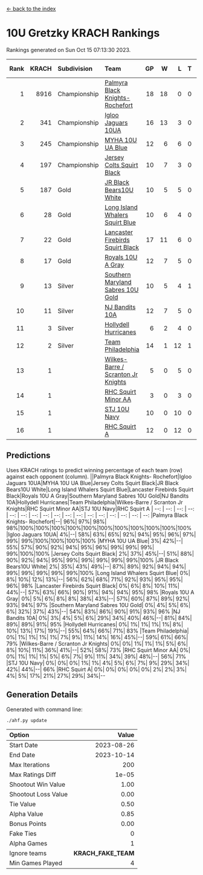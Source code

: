 [<- back to the index](readme.md)
# 10U Gretzky KRACH Rankings
Rankings generated on Sun Oct 15 07:13:30 2023.

Rank|KRACH|Subdivision|Team|GP|W|L|T|OTW|OTL|SoS|Exp Wins|Win Diff
---:|---:|:---|:---|---:|---:|---:|---:|---:|---:|---:|---:|---:
1|8916|Championship|[Palmyra Black Knights- Rochefort](https://gamesheetstats.com/seasons/3659/teams/140260/schedule)|18|18|0|0|0|0|95|18.8|-0.0
2|341|Championship|[Igloo Jaguars 10UA](https://gamesheetstats.com/seasons/3659/teams/140253/schedule)|16|13|3|0|0|1|102|13.9|0.0
3|245|Championship|[MYHA 10U UA Blue](https://gamesheetstats.com/seasons/3659/teams/140258/schedule)|12|6|6|0|0|0|2839|6.8|-0.0
4|197|Championship|[Jersey Colts Squirt Black](https://gamesheetstats.com/seasons/3659/teams/140254/schedule)|10|7|3|0|0|0|902|7.9|0.0
5|187|Gold|[JR Black Bears10U White](https://gamesheetstats.com/seasons/3659/teams/140255/schedule)|10|5|5|0|1|0|2530|5.9|0.0
6|28|Gold|[Long Island Whalers Squirt Blue](https://gamesheetstats.com/seasons/3659/teams/140257/schedule)|10|6|4|0|0|0|852|6.9|0.0
7|22|Gold|[Lancaster Firebirds Squirt Black](https://gamesheetstats.com/seasons/3659/teams/140256/schedule)|17|11|6|0|0|1|540|11.9|0.0
8|17|Gold|[Royals 10U A Gray](https://gamesheetstats.com/seasons/3659/teams/140262/schedule)|12|7|5|0|0|1|26|7.9|0.0
9|13|Silver|[Southern Maryland Sabres 10U Gold](https://gamesheetstats.com/seasons/3659/teams/140263/schedule)|10|5|4|1|2|0|14|6.4|0.0
10|11|Silver|[NJ Bandits 10A](https://gamesheetstats.com/seasons/3659/teams/140259/schedule)|12|7|5|0|0|0|41|7.9|0.0
11|3|Silver|[Hollydell Hurricanes](https://gamesheetstats.com/seasons/3659/teams/140220/schedule)|6|2|4|0|0|0|101|2.9|0.0
12|2|Silver|[Team Philadelphia](https://gamesheetstats.com/seasons/3659/teams/140226/schedule)|14|1|12|1|0|0|693|2.4|0.0
13|1||[Wilkes-Barre / Scranton Jr Knights](https://gamesheetstats.com/seasons/3659/teams/140228/schedule)|5|0|5|0|0|0|2982|0.9|0.0
14|1||[RHC Squirt Minor AA](https://gamesheetstats.com/seasons/3659/teams/140224/schedule)|3|0|3|0|0|0|91|0.9|0.0
15|1||[STJ 10U Navy](https://gamesheetstats.com/seasons/3659/teams/140264/schedule)|10|0|10|0|0|0|2490|0.9|0.0
16|1||[RHC Squirt A](https://gamesheetstats.com/seasons/3659/teams/140261/schedule)|12|0|12|0|0|0|84|0.9|0.0

## Predictions
Uses KRACH ratings to predict winning percentage of each team (row) against each opponent (column).
||Palmyra Black Knights- Rochefort|Igloo Jaguars 10UA|MYHA 10U UA Blue|Jersey Colts Squirt Black|JR Black Bears10U White|Long Island Whalers Squirt Blue|Lancaster Firebirds Squirt Black|Royals 10U A Gray|Southern Maryland Sabres 10U Gold|NJ Bandits 10A|Hollydell Hurricanes|Team Philadelphia|Wilkes-Barre / Scranton Jr Knights|RHC Squirt Minor AA|STJ 10U Navy|RHC Squirt A
| --: | --: | --: | --: | --: | --: | --: | --: | --: | --: | --: | --: | --: | --: | --: | --: | --: 
|Palmyra Black Knights- Rochefort|--| 96%| 97%| 98%| 98%|100%|100%|100%|100%|100%|100%|100%|100%|100%|100%|100%
|Igloo Jaguars 10UA|  4%|--| 58%| 63%| 65%| 92%| 94%| 95%| 96%| 97%| 99%| 99%|100%|100%|100%|100%
|MYHA 10U UA Blue|  3%| 42%|--| 55%| 57%| 90%| 92%| 94%| 95%| 96%| 99%| 99%| 99%| 99%|100%|100%
|Jersey Colts Squirt Black|  2%| 37%| 45%|--| 51%| 88%| 90%| 92%| 94%| 95%| 99%| 99%| 99%| 99%| 99%|100%
|JR Black Bears10U White|  2%| 35%| 43%| 49%|--| 87%| 89%| 92%| 94%| 94%| 99%| 99%| 99%| 99%| 99%|100%
|Long Island Whalers Squirt Blue|  0%|  8%| 10%| 12%| 13%|--| 56%| 62%| 68%| 71%| 92%| 93%| 95%| 95%| 96%| 98%
|Lancaster Firebirds Squirt Black|  0%|  6%|  8%| 10%| 11%| 44%|--| 57%| 63%| 66%| 90%| 91%| 94%| 94%| 95%| 98%
|Royals 10U A Gray|  0%|  5%|  6%|  8%|  8%| 38%| 43%|--| 57%| 60%| 87%| 89%| 92%| 93%| 94%| 97%
|Southern Maryland Sabres 10U Gold|  0%|  4%|  5%|  6%|  6%| 32%| 37%| 43%|--| 54%| 83%| 86%| 90%| 91%| 93%| 96%
|NJ Bandits 10A|  0%|  3%|  4%|  5%|  6%| 29%| 34%| 40%| 46%|--| 81%| 84%| 89%| 89%| 91%| 95%
|Hollydell Hurricanes|  0%|  1%|  1%|  1%|  1%|  8%| 10%| 13%| 17%| 19%|--| 55%| 64%| 66%| 71%| 83%
|Team Philadelphia|  0%|  1%|  1%|  1%|  1%|  7%|  9%| 11%| 14%| 16%| 45%|--| 59%| 61%| 66%| 79%
|Wilkes-Barre / Scranton Jr Knights|  0%|  0%|  1%|  1%|  1%|  5%|  6%|  8%| 10%| 11%| 36%| 41%|--| 52%| 58%| 73%
|RHC Squirt Minor AA|  0%|  0%|  1%|  1%|  1%|  5%|  6%|  7%|  9%| 11%| 34%| 39%| 48%|--| 56%| 71%
|STJ 10U Navy|  0%|  0%|  0%|  1%|  1%|  4%|  5%|  6%|  7%|  9%| 29%| 34%| 42%| 44%|--| 66%
|RHC Squirt A|  0%|  0%|  0%|  0%|  0%|  2%|  2%|  3%|  4%|  5%| 17%| 21%| 27%| 29%| 34%|--

## Generation Details

Generated with command line:
```
./ahf.py update
```

| Option | Value |
| :----- | ----: |
| Start Date | 2023-08-26 |
| End Date | 2023-10-14 |
| Max Iterations | 200 |
| Max Ratings Diff | 1e-05 |
| Shootout Win Value | 1.00 |
| Shootout Loss Value | 0.00 |
| Tie Value | 0.50 |
| Alpha Value | 0.85 |
| Bonus Points | 0.00 |
| Fake Ties | 0 |
| Alpha Games | 1 |
| Ignore teams | __KRACH_FAKE_TEAM__ |
| Min Games Played | 4 |

